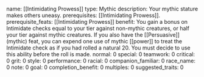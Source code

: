 name: [[Intimidating Prowess]]
type: Mythic
description: Your mythic stature makes others uneasy.
prerequisites: [[Intimidating Prowess]].
prerequisite_feats: [[Intimidating Prowess]]
benefit: You gain a bonus on Intimidate checks equal to your tier against non-mythic creatures, or half your tier against mythic creatures. If you also have the [[Persuasive]] (mythic) feat, you can expend one use of mythic [[power]] to treat the Intimidate check as if you had rolled a natural 20. You must decide to use this ability before the roll is made.
normal: 0
special: 0
teamwork: 0
critical: 0
grit: 0
style: 0
performance: 0
racial: 0
companion_familiar: 0
race_name: 0
note: 0
goal: 0
completion_benefit: 0
multiples: 0
suggested_traits: 0
